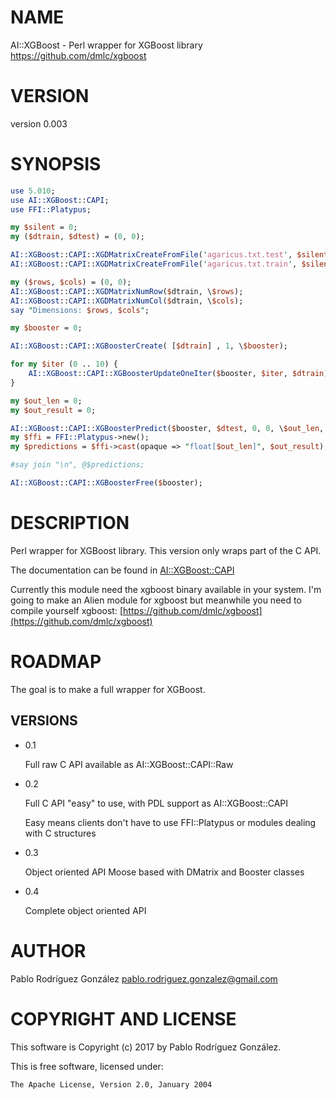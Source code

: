 # NAME

AI::XGBoost - Perl wrapper for XGBoost library https://github.com/dmlc/xgboost

# VERSION

version 0.003

# SYNOPSIS

```perl
use 5.010;
use AI::XGBoost::CAPI;
use FFI::Platypus;

my $silent = 0;
my ($dtrain, $dtest) = (0, 0);

AI::XGBoost::CAPI::XGDMatrixCreateFromFile('agaricus.txt.test', $silent, \$dtest);
AI::XGBoost::CAPI::XGDMatrixCreateFromFile('agaricus.txt.train', $silent, \$dtrain);

my ($rows, $cols) = (0, 0);
AI::XGBoost::CAPI::XGDMatrixNumRow($dtrain, \$rows);
AI::XGBoost::CAPI::XGDMatrixNumCol($dtrain, \$cols);
say "Dimensions: $rows, $cols";

my $booster = 0;

AI::XGBoost::CAPI::XGBoosterCreate( [$dtrain] , 1, \$booster);

for my $iter (0 .. 10) {
    AI::XGBoost::CAPI::XGBoosterUpdateOneIter($booster, $iter, $dtrain);
}

my $out_len = 0;
my $out_result = 0;

AI::XGBoost::CAPI::XGBoosterPredict($booster, $dtest, 0, 0, \$out_len, \$out_result);
my $ffi = FFI::Platypus->new();
my $predictions = $ffi->cast(opaque => "float[$out_len]", $out_result);

#say join "\n", @$predictions;

AI::XGBoost::CAPI::XGBoosterFree($booster);
```

# DESCRIPTION

Perl wrapper for XGBoost library. This version only wraps part of the C API.

The documentation can be found in [AI::XGBoost::CAPI](https://metacpan.org/pod/AI::XGBoost::CAPI)

Currently this module need the xgboost binary available in your system. 
I'm going to make an Alien module for xgboost but meanwhile you need to
compile yourself xgboost: [https://github.com/dmlc/xgboost](https://github.com/dmlc/xgboost)

# ROADMAP

The goal is to make a full wrapper for XGBoost.

## VERSIONS

- 0.1 

    Full raw C API available as AI::XGBoost::CAPI::Raw

- 0.2 

    Full C API "easy" to use, with PDL support as AI::XGBoost::CAPI

    Easy means clients don't have to use FFI::Platypus or modules dealing
    with C structures

- 0.3

    Object oriented API Moose based with DMatrix and Booster classes

- 0.4

    Complete object oriented API

# AUTHOR

Pablo Rodríguez González <pablo.rodriguez.gonzalez@gmail.com>

# COPYRIGHT AND LICENSE

This software is Copyright (c) 2017 by Pablo Rodríguez González.

This is free software, licensed under:

```
The Apache License, Version 2.0, January 2004
```
